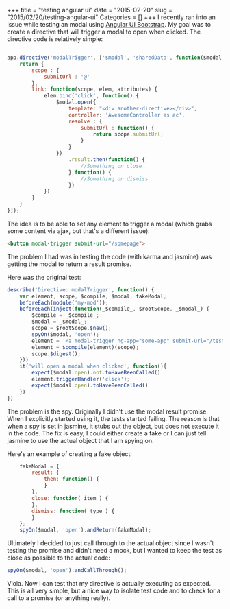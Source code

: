 +++
title = "testing angular ui"
date = "2015-02-20"
slug = "2015/02/20/testing-angular-ui"
Categories = []
+++
I recently ran into an issue while testing an modal using [Angular UI Bootstrap](http://angular-ui.github.io/bootstrap/). My goal was to create a directive that will trigger a modal to open when clicked. The directive code is relatively simple:

```javascript

app.directive('modalTrigger', ['$modal', 'sharedData', function($modal, sharedData) {
    return {
        scope : {
            submitUrl : '@'
        },
        link: function(scope, elem, attributes) {
            elem.bind('click', function() {
                $modal.open({
                    template: "<div another-directive></div>",
                    controller: 'AwesomeController as ac',
                    resolve : {
                        submitUrl : function() {
                            return scope.submitUrl;
                        }
                    }
                })
                    .result.then(function() {
                        //Something on close
                    },function() {
                        //Something on dismiss
                    })
            })
        }
    }
}]);
```
The idea is to be able to set any element to trigger a modal (which grabs some content via ajax, but that's a different issue):
``` html
<button modal-trigger submit-url="/somepage">
```

The problem I had was in testing the code (with karma and jasmine) was getting the modal to return a result promise.

Here was the original test:
``` javascript
describe('Directive: modalTrigger', function() {
    var element, scope, $compile, $modal, fakeModal;
    beforeEach(module('my-mod'));
    beforeEach(inject(function(_$compile_, $rootScope, _$modal_) {
        $compile = _$compile_;
        $modal = _$modal_;
        scope = $rootScope.$new();
        spyOn($modal, 'open');
        element = '<a modal-trigger ng-app="some-app" submit-url="/test">';
        element = $compile(element)(scope);
        scope.$digest();
    }))
    it('will open a modal when clicked', function(){
        expect($modal.open).not.toHaveBeenCalled()
        element.triggerHandler('click');
        expect($modal.open).toHaveBeenCalled()
    })
})
```

The problem is the spy. Originally I didn't use the modal result promise. When I explicitly started using it, the tests started failing. The reason is that when a spy is set in jasmine, it stubs out the object, but does not execute it in the code. The fix is easy, I could either create a fake or I can just tell jasmine to use the actual object that I am spying on.

Here's an example of creating a fake object:
``` javascript
    fakeModal = {
        result: {
            then: function() {
            }
        },
        close: function( item ) {
        },
        dismiss: function( type ) {
        }
    };
    spyOn($modal, 'open').andReturn(fakeModal);
```
Ultimately I decided to just call through to the actual object since I wasn't testing the promise and didn't need a mock, but I wanted to keep the test as close as possible to the actual code: 

``` javascript
spyOn($modal, 'open').andCallThrough();
```
Viola. Now I can test that my directive is actually executing as expected. This is all very simple, but a nice way to isolate test code and to check for a call to a promise (or anything really).
